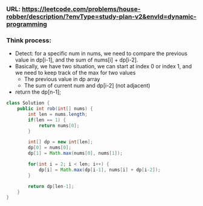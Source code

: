 ### URL: https://leetcode.com/problems/house-robber/description/?envType=study-plan-v2&envId=dynamic-programming

### Think process:

- Detect: for a specific num in nums, we need to compare the previous value in dp[i-1], and the sum of nums[i] + dp[i-2].
- Basically, we have two situation, we can start at index 0 or index 1, and we need to keep track of the max for two values
  - The previous value in dp array
  - The sum of current num and dp[i-2] (not adjacent)
- return the dp[n-1];

```java
class Solution {
    public int rob(int[] nums) {
        int len = nums.length;
        if(len == 1) {
            return nums[0];
        }

        int[] dp = new int[len];
        dp[0] = nums[0];
        dp[1] = Math.max(nums[0], nums[1]);

        for(int i = 2; i < len; i++) {
            dp[i] = Math.max(dp[i-1], nums[i] + dp[i-2]);
        }

        return dp[len-1];
    }
}
```